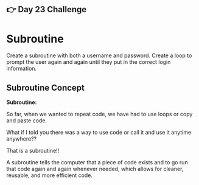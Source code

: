 ## 👉 Day 23 Challenge
# Subroutine
Create a subroutine with both a username and password.
Create a loop to prompt the user again and again until they put in the correct login information.

## Subroutine Concept
    
**Subroutine:**

So far, when we wanted to repeat code, we have had to use loops or copy and paste code.

What if I told you there was a way to use code or call it and use it anytime anywhere??

That is a subroutine!!

A subroutine tells the computer that a piece of code exists and to go run that code again and again whenever needed, which allows for cleaner, reusable, and more efficient code.

</div>


